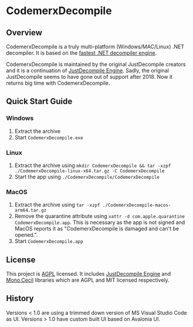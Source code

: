# CodemerxDecompile

## Overview 

CodemerxDecompile is a truly multi-platform (Windows/MAC/Linux) .NET decompiler. It is based on the [fastest .NET decompiler engine](https://github.com/codemerx/JustDecompileEngine).

CodemerxDecompile is maintained by the original JustDecompile creators and it is a continuation of [JustDecompile Engine](https://github.com/codemerx/JustDecompileEngine). Sadly, the original JustDecompile seems to have gone out of support after 2018. Now it returns big time with CodemerxDecompile.

## Quick Start Guide

### Windows
1. Extract the archive
2. Start `CodemerxDecompile.exe`

### Linux
1. Extract the archive using `mkdir CodemerxDecompile && tar -xzpf ./CodemerxDecompile-linux-x64.tar.gz -C CodemerxDecompile`
2. Start the app using `./CodemerxDecompile/CodemerxDecompile`

### MacOS
1. Extract the archive using `tar -xzpf ./CodemerxDecompile-macos-arm64.tar.gz`
2. Remove the quarantine attribute using `xattr -d com.apple.quarantine CodemerxDecompile.app`. This is necessary as the app is not signed and MacOS reports it as "CodemerxDecompile is damaged and can't be opened.".
3. Start `CodemerxDecompile.app`

## License

This project is [AGPL](https://github.com/codemerx/CodemerxDecompile/blob/master/COPYING) licensed. It includes [JustDecompile Engine](https://github.com/codemerx/JustDecompileEngine) and [Mono.Cecil](https://github.com/jbevain/cecil) libraries which are AGPL and MIT licensed respectively.

## History

Versions < 1.0 are using a trimmed down version of MS Visual Studio Code as UI. Versions > 1.0 have custom built UI based on Avalonia UI. 
